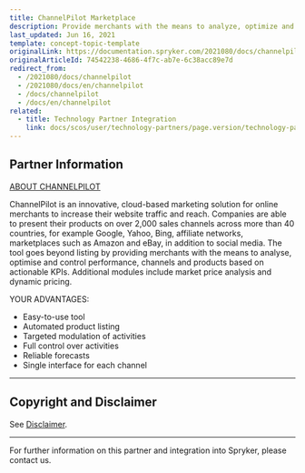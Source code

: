 ```yaml
---
title: ChannelPilot Marketplace
description: Provide merchants with the means to analyze, optimize and control performance, channels, and products based on actionable KPIs by integrating Channelpilot into the Spryker Commerce OS.
last_updated: Jun 16, 2021
template: concept-topic-template
originalLink: https://documentation.spryker.com/2021080/docs/channelpilot
originalArticleId: 74542238-4686-4f7c-ab7e-6c38acc89e7d
redirect_from:
  - /2021080/docs/channelpilot
  - /2021080/docs/en/channelpilot
  - /docs/channelpilot
  - /docs/en/channelpilot
related:
  - title: Technology Partner Integration
    link: docs/scos/user/technology-partners/page.version/technology-partners.html
---
```


## Partner Information

[ABOUT CHANNELPILOT](https://channelpilot.com)

ChannelPilot is an innovative, cloud-based marketing solution for online merchants to increase their website traffic and reach. Companies are able to present their products on over 2,000 sales channels across more than 40 countries, for example Google, Yahoo, Bing, affiliate networks, marketplaces such as Amazon and eBay, in addition to social media. The tool goes beyond listing by providing merchants with the means to analyse, optimise and control performance, channels and products based on actionable KPIs. Additional modules include market price analysis and dynamic pricing.

YOUR ADVANTAGES:

* Easy-to-use tool
* Automated product listing
* Targeted modulation of activities
* Full control over activities
* Reliable forecasts
* Single interface for each channel

---

## Copyright and Disclaimer

See [Disclaimer](https://github.com/spryker/spryker-documentation).

---
For further information on this partner and integration into Spryker, please contact us.

<div class="hubspot-form js-hubspot-form" data-portal-id="2770802" data-form-id="163e11fb-e833-4638-86ae-a2ca4b929a41" id="hubspot-1"></div>
